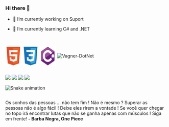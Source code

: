 ### Hi there 👋


- 🔭 I’m currently working on Suport
- 🌱 I’m currently learning C# and .NET
  

  
  ##
 
 </div>
<div style="display: inline_block"><br>
  <img align="center" alt="Vagner-HTML" height="60" width="50" src="https://raw.githubusercontent.com/devicons/devicon/master/icons/html5/html5-original.svg">
  <img align="center" alt="Vagner-CSS" height="60" width="50" src="https://raw.githubusercontent.com/devicons/devicon/master/icons/css3/css3-original.svg">
  <img align="center" alt="Vagner-Csharp" height="60" width="50" src="https://raw.githubusercontent.com/devicons/devicon/master/icons/csharp/csharp-original.svg">
  <img align="center" alt="Vagner-DotNet" height="60" width="50" src="https://cdn.jsdelivr.net/gh/devicons/devicon/icons/dotnetcore/dotnetcore-plain.svg">

</div>
  
  ##
 
 <div> 
  <a href="https://twitter.com/mxgli_" target="_blank"><img src="https://img.shields.io/badge/Twitter-1DA1F2?style=for-the-badge&logo=twitter&logoColor=white" target="_blank"></a>
 	<a href="https://www.twitch.tv/mxgli93" target="_blank"><img src="https://img.shields.io/badge/Twitch-9146FF?style=for-the-badge&logo=twitch&logoColor=white" target="_blank"></a> 
  <a href = "mailto:vagnerrfjr@gmail.com"><img src="https://img.shields.io/badge/-Gmail-%23333?style=for-the-badge&logo=gmail&logoColor=white" target="_blank"></a>
  <a href="https://www.linkedin.com/in/vagnerrfjr" target="_blank"><img src="https://img.shields.io/badge/-LinkedIn-%230077B5?style=for-the-badge&logo=linkedin&logoColor=white" target="_blank"></a> 
 
  ![Snake animation](https://github.com/vrfjr/vrfjr/blob/output/github-contribution-grid-snake.svg)
 
</div>


  ##


<div>
  Os sonhos das pessoas ... não tem fim ! Não é mesmo ? Superar as pessoas não é algo fácil ! Deixe eles rirem a vontade ! Se você quer chegar no topo irá encontrar lutas que não se ganha apenas com músculos !
  Siga em frente!     <strong>- Barba Negra, One Piece</strong>
  </div>

